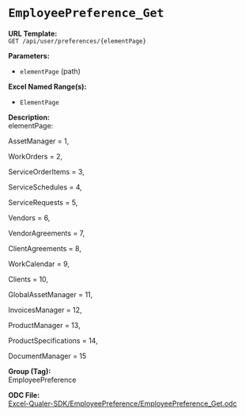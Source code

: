 # `EmployeePreference_Get`

**URL Template:**  
`GET /api/user/preferences/{elementPage}`

**Parameters:**  
- `elementPage` (path)

**Excel Named Range(s):**  
- `ElementPage`

**Description:**  
elementPage:
AssetManager = 1,
WorkOrders = 2,
ServiceOrderItems = 3,
ServiceSchedules = 4,
ServiceRequests = 5,
Vendors = 6,
VendorAgreements = 7,
ClientAgreements = 8,
WorkCalendar = 9,
Clients = 10,
GlobalAssetManager = 11,
InvoicesManager = 12,
ProductManager = 13,
ProductSpecifications = 14,
DocumentManager = 15

**Group (Tag):**  
EmployeePreference

**ODC File:**  
[Excel-Qualer-SDK/EmployeePreference/EmployeePreference_Get.odc](https://github.com/Johnson-Gage-Inspection-Inc/qualer-sdk-odc/blob/main/Excel-Qualer-SDK/EmployeePreference/EmployeePreference_Get.odc)
